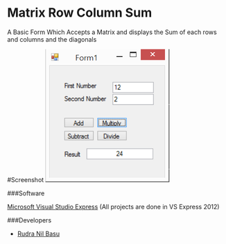 # Matrix Row Column Sum
A Basic Form Which Accepts a Matrix and displays the Sum of each rows and columns and the diagonals

#Screenshot
![alt tag](https://github.com/RudraNilBasu/Visual-Basic-Lab/blob/master/1.%20Basic%20Calculator/Screnshots/screen_2.png)


###Software

[Microsoft Visual Studio Express](https://www.microsoft.com/en-in/download/details.aspx?id=34673) (All projects are done in VS Express 2012)

###Developers
* [Rudra Nil Basu](https://github.com/RudraNilBasu/)

